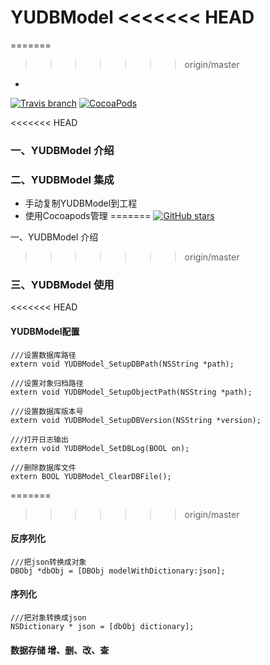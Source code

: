 
YUDBModel
<<<<<<< HEAD
=========
=======
>>>>>>> origin/master
-
[![Travis branch](https://img.shields.io/travis/rust-lang/rust/master.svg)](https://github.com/c6357/YUDBModel)
[![CocoaPods](https://img.shields.io/cocoapods/v/YUDBModel.svg)](https://github.com/c6357/YUDBModel)

<<<<<<< HEAD

### 一、YUDBModel 介绍


### 二、YUDBModel 集成
* 手动复制YUDBModel到工程
* 使用Cocoapods管理
=======
[![GitHub stars](https://img.shields.io/badge/issues-1-1.svg?style=social&label=Star)]()



一、YUDBModel 介绍

>>>>>>> origin/master


### 三、YUDBModel 使用

<<<<<<< HEAD
#### YUDBModel配置
	///设置数据库路径
	extern void YUDBModel_SetupDBPath(NSString *path);
	
	///设置对象归档路径
	extern void YUDBModel_SetupObjectPath(NSString *path);
	
	///设置数据库版本号
	extern void YUDBModel_SetupDBVersion(NSString *version);
	
	///打开日志输出
	extern void YUDBModel_SetDBLog(BOOL on);
	
	///删除数据库文件
	extern BOOL YUDBModel_ClearDBFile();
=======
>>>>>>> origin/master

    
#### 反序列化 
	///把json转换成对象	
	DBObj *dbObj = [DBObj modelWithDictionary:json];


#### 序列化
	///把对象转换成json
	NSDictionary * json = [dbObj dictionary];
	
#### 数据存储 增、删、改、查
	
	